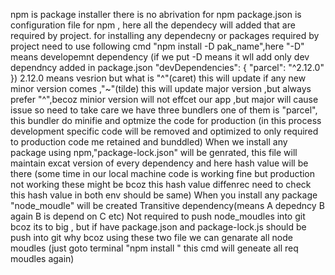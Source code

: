 npm is package installer there is no abrivation for npm
package.json is configuration file for npm , here all the dependecy will added that are required by project.
for installing any dependecny or packages required by project need to use following cmd "npm install  -D pak_name",here "-D" means developemnt dependency (if we put -D means it wll add only 
dev dependncy added in package.json "devDependencies": 
{
    "parcel": "^2.12.0"
  })
  2.12.0 means vesrion but what is "^"(caret) this will update if any new  minor version comes ,"~"(tilde) this will update major version ,but always prefer "^",becoz minior version 
  will not effcet our app ,but major will cause issue so need to take care
we have three bundlers one of them is "parcel", this bundler do minifie and optmize the code for production (in this  process development specific code will be removed and optimized 
to only required to production code me retained and bunddled)
When we install any package using npm,"package-lock.json" will be genrated, this file will maintain excat version of every dependency and here hash value will be there (some time in our 
local machine code is working fine but production not working these might be bcoz this hash value diffenrec need to check this hash value in both env should be same)
When you install any package "node_moudle" will be created
Transitive dependency(means A depedncy B again B is depend on C etc)
Not required to push node_moudles into git bcoz its to big , but if have package.json and package-lock.js should be push into git why bcoz using these two file we can genarate all node 
moudles (just goto terminal "npm install " this cmd will geneate all req moudles again)


